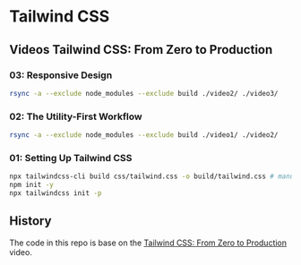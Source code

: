# Tailwind CSS

## Videos Tailwind CSS: From Zero to Production

### 03: Responsive Design

```bash
rsync -a --exclude node_modules --exclude build ./video2/ ./video3/
```

### 02: The Utility-First Workflow 

```bash
rsync -a --exclude node_modules --exclude build ./video1/ ./video2/
```

### 01: Setting Up Tailwind CSS

```bash
npx tailwindcss-cli build css/tailwind.css -o build/tailwind.css # manual build
npm init -y
npx tailwindcss init -p
```

## History

The code in this repo is base on the
[Tailwind CSS: From Zero to Production](https://youtu.be/qYgogv4R8zg)
video.